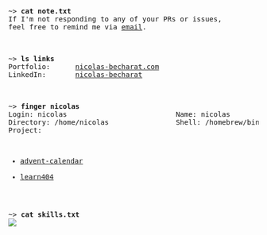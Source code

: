 <div align="left">
  <pre>
~> <strong>cat note.txt</strong>
If I'm not responding to any of your PRs or issues,
feel free to remind me via <a href="mailto:pro@nicolas-becharat.com">email</a>.

</br>
~> <strong>ls links</strong>
Portfolio:      <a rel=me href="https://nicolas-becharat.com">nicolas-becharat.com</a>
LinkedIn:       <a rel=me href="https://www.linkedin.com/in/nicolas-becharat/">nicolas-becharat</a>

</br>
~> <strong>finger nicolas</strong>
Login: nicolas                          Name: nicolas
Directory: /home/nicolas                Shell: /homebrew/bin/zsh
Project:

  - <a href="https://github.com/La-404-Devinci/advent-daily-frontend">advent-calendar</a>
  - <a href="https://github.com/learn404/Learn404">learn404</a>

~> <strong>cat skills.txt</strong>
<img src="https://skillicons.dev/icons?i=html,css,sass,tailwind,js,ts,git,docker,svelte,vue,threejs,react,nextjs,php,symfony,nodejs,express,prisma,py&perline=9&theme=light" />
</pre>
</div>





